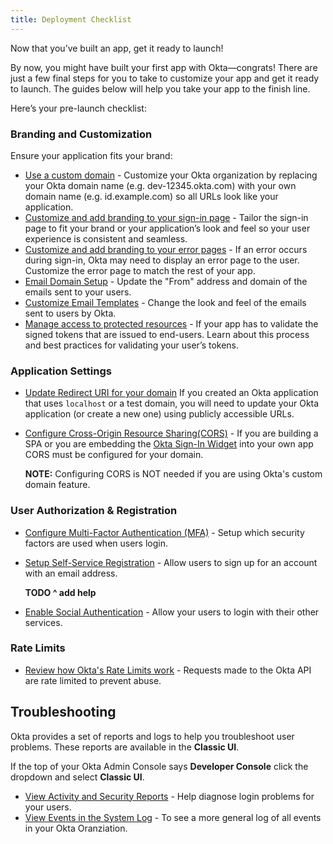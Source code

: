 ```yaml
---
title: Deployment Checklist
---
```


Now that you’ve built an app, get it ready to launch!

By now, you might have built your first app with Okta—congrats! There are just a few final steps for you to take to customize your app and get it ready to launch. The guides below will help you take your app to the finish line.

Here’s your pre-launch checklist:

### Branding and Customization

Ensure your application fits your brand:

* [Use a custom domain](/docs/guides/custom-url-domain/overview/) - Customize your Okta organization by replacing your Okta domain name (e.g. dev-12345.okta.com) with your own domain name (e.g. id.example.com) so all URLs look like your application.
* [Customize and add branding to your sign-in page](/docs/guides/custom-hosted-signin/overview/) - Tailor the sign-in page to fit your brand or your application’s look and feel so your user experience is consistent and seamless.
* [Customize and add branding to your error pages](/docs/guides/custom-error-pages/overview/) - If an error occurs during sign-in, Okta may need to display an error page to the user. Customize the error page to match the rest of your app.
* [Email Domain Setup](/docs/guides/custom-email-domain/) - Update the "From" address and domain of the emails sent to your users.
* [Customize Email Templates](https://help.okta.com/en/prod/Content/Topics/Settings/Settings_Email.htm) -  Change the look and feel of the emails sent to users by Okta.
* [Manage access to protected resources](/docs/guides/validate-access-tokens/go/overview/) - If your app has to validate the signed tokens that are issued to end-users. Learn about this process and best practices for validating your user’s tokens.

### Application Settings

* [Update Redirect URI for your domain](docs/guides/sign-into-web-app/)
If you created an Okta application that uses `localhost` or a test domain, you will need to update your Okta application (or create a new one) using publicly accessible URLs.
* [Configure Cross-Origin Resource Sharing(CORS)](/docs/guides/enable-cors/overview/) - If you are building a SPA or you are embedding the [Okta Sign-In Widget](/code/javascript/okta_sign-in_widget/) into your own app CORS must be configured for your domain.

    **NOTE:** Configuring CORS is NOT needed if you are using Okta's custom domain feature.

### User Authorization & Registration

* [Configure Multi-Factor Authentication (MFA)](/docs/guides/mfa/ga/set-up-org/) - Setup which security factors are used when users login.
* [Setup Self-Service Registration](TODO) - Allow users to sign up for an account with an email address.

    **TODO ^ add help**

* [Enable Social Authentication](/docs/guides/add-an-external-idp/) - Allow your users to login with their other services.

### Rate Limits

* [Review how Okta's Rate Limits work](/docs/reference/rate-limits/) - Requests made to the Okta API are rate limited to prevent abuse.

## Troubleshooting

Okta provides a set of reports and logs to help you troubleshoot user problems.  These reports are available in the **Classic UI**.

If the top of your Okta Admin Console says **Developer Console** click the dropdown and select **Classic UI**.

* [View Activity and Security Reports](https://help.okta.com/en/prod/Content/Topics/Reports/Reports.htm) - Help diagnose login problems for your users.
* [View Events in the System Log](https://help.okta.com/en/prod/Content/Topics/Reports/Reports_SysLog.htm) - To see a more general log of all events in your Okta Oranziation.
